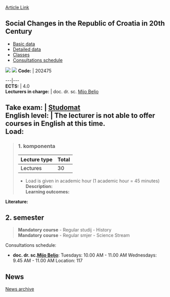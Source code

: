 [Article Link](https://www.fhs.hr/en/course/scitroci2c)

## Social Changes in the Republic of Croatia in 20th Century
  * [Basic data](https://www.fhs.hr/en/course/scitroci2c#v1id-523832_956186_1_0 "Basic data")
  * [Detailed data](https://www.fhs.hr/en/course/scitroci2c#v1id-523832_956186_1_1 "Detailed data")
  * [Classes](https://www.fhs.hr/en/course/scitroci2c#v1id-523832_956186_1_2 "Classes")
  * [Consultations schedule](https://www.fhs.hr/en/course/scitroci2c#v1id-523832_956186_1_3 "Consultations schedule")


[![](https://www.fhs.hr/img/flags/gif/hr.gif)](https://www.fhs.hr/predmet/dpuhuxs) [![](https://www.fhs.hr/img/flags/gif/gb.gif)](https://www.fhs.hr/en/course/scitroci2c)
**Code:** |  202475  
  
---|---  
**ECTS:** |  4.0   
**Lecturers in charge:** |  doc. dr. sc. [Mijo Beljo](https://www.fhs.hr/staff/mijo.beljo)   
  
**Take exam:** |  [Studomat](http://www.isvu.hr/studomat)  
**English level:** |  The lecturer is not able to offer courses in English at this time.   
**Load:**  
---  
> ### 1. komponenta
> | Lecture type | Total  
> ---|---  
> Lectures | 30  
> * Load is given in academic hour (1 academic hour = 45 minutes)   
**Description:**  
> **Learning outcomes:**  

  
**Literature:**  

  
**2. semester**  
---  
> **Mandatory course** - Regular studij - History  
>  **Mandatory course** - Regular smjer - Science Stream  
>   
Consultations schedule: 
  * **doc. dr. sc.[Mijo Beljo](https://www.fhs.hr/staff/mijo.beljo)**: 
Tuesdays: 10.00 AM - 11.00 AM
Wednesdays: 9.45 AM - 11.00 AM
Location: 117 


## News
[News archive](https://www.fhs.hr/en/course/scitroci2c?@=218dy#news_116906 "News archive")
